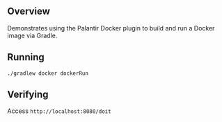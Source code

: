 ## Overview

Demonstrates using the Palantir Docker plugin to build and run a Docker image via Gradle. 

## Running

`./gradlew docker dockerRun`

## Verifying

Access `http://localhost:8080/doit`

